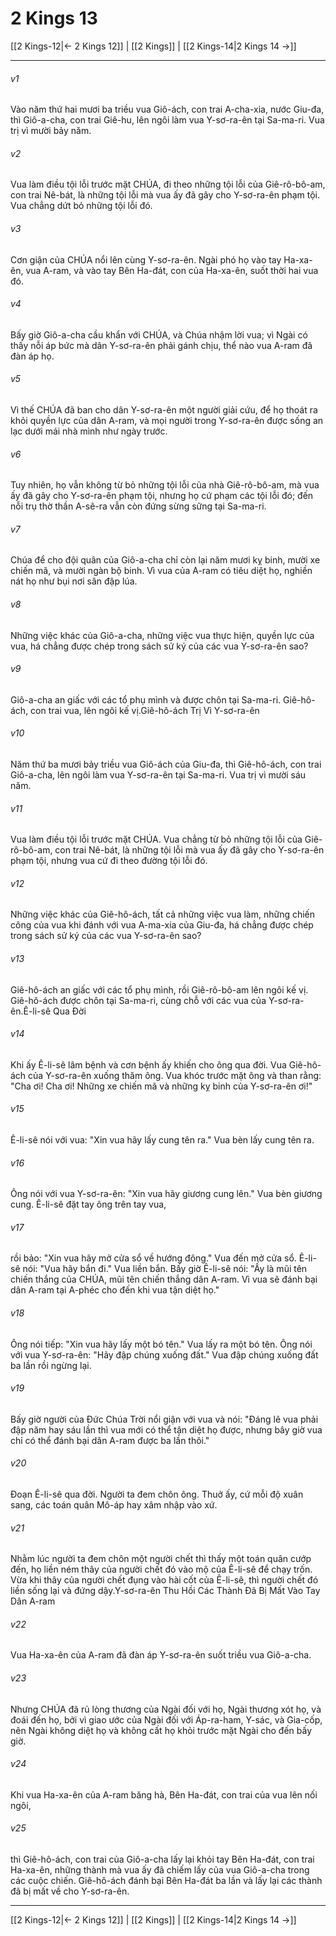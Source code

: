 # 2 Kings 13

[[2 Kings-12|← 2 Kings 12]] | [[2 Kings]] | [[2 Kings-14|2 Kings 14 →]]
***



###### v1 
Vào năm thứ hai mươi ba triều vua Giô-ách, con trai A-cha-xia, nước Giu-đa, thì Giô-a-cha, con trai Giê-hu, lên ngôi làm vua Y-sơ-ra-ên tại Sa-ma-ri. Vua trị vì mười bảy năm. 

###### v2 
Vua làm điều tội lỗi trước mặt CHÚA, đi theo những tội lỗi của Giê-rô-bô-am, con trai Nê-bát, là những tội lỗi mà vua ấy đã gây cho Y-sơ-ra-ên phạm tội. Vua chẳng dứt bỏ những tội lỗi đó. 

###### v3 
Cơn giận của CHÚA nổi lên cùng Y-sơ-ra-ên. Ngài phó họ vào tay Ha-xa-ên, vua A-ram, và vào tay Bên Ha-đát, con của Ha-xa-ên, suốt thời hai vua đó. 

###### v4 
Bấy giờ Giô-a-cha cầu khẩn với CHÚA, và Chúa nhậm lời vua; vì Ngài có thấy nỗi áp bức mà dân Y-sơ-ra-ên phải gánh chịu, thể nào vua A-ram đã đàn áp họ. 

###### v5 
Vì thế CHÚA đã ban cho dân Y-sơ-ra-ên một người giải cứu, để họ thoát ra khỏi quyền lực của dân A-ram, và mọi người trong Y-sơ-ra-ên được sống an lạc dưới mái nhà mình như ngày trước. 

###### v6 
Tuy nhiên, họ vẫn không từ bỏ những tội lỗi của nhà Giê-rô-bô-am, mà vua ấy đã gây cho Y-sơ-ra-ên phạm tội, nhưng họ cứ phạm các tội lỗi đó; đến nỗi trụ thờ thần A-sê-ra vẫn còn đứng sừng sững tại Sa-ma-ri. 

###### v7 
Chúa để cho đội quân của Giô-a-cha chỉ còn lại năm mươi kỵ binh, mười xe chiến mã, và mười ngàn bộ binh. Vì vua của A-ram có tiêu diệt họ, nghiền nát họ như bụi nơi sân đập lúa. 

###### v8 
Những việc khác của Giô-a-cha, những việc vua thực hiện, quyền lực của vua, há chẳng được chép trong sách sử ký của các vua Y-sơ-ra-ên sao? 

###### v9 
Giô-a-cha an giấc với các tổ phụ mình và được chôn tại Sa-ma-ri. Giê-hô-ách, con trai vua, lên ngôi kế vị.Giê-hô-ách Trị Vì Y-sơ-ra-ên 

###### v10 
Năm thứ ba mươi bảy triều vua Giô-ách của Giu-đa, thì Giê-hô-ách, con trai Giô-a-cha, lên ngôi làm vua Y-sơ-ra-ên tại Sa-ma-ri. Vua trị vì mười sáu năm. 

###### v11 
Vua làm điều tội lỗi trước mặt CHÚA. Vua chẳng từ bỏ những tội lỗi của Giê-rô-bô-am, con trai Nê-bát, là những tội lỗi mà vua ấy đã gây cho Y-sơ-ra-ên phạm tội, nhưng vua cứ đi theo đường tội lỗi đó. 

###### v12 
Những việc khác của Giê-hô-ách, tất cả những việc vua làm, những chiến công của vua khi đánh với vua A-ma-xia của Giu-đa, há chẳng được chép trong sách sử ký của các vua Y-sơ-ra-ên sao? 

###### v13 
Giê-hô-ách an giấc với các tổ phụ mình, rồi Giê-rô-bô-am lên ngôi kế vị. Giê-hô-ách được chôn tại Sa-ma-ri, cùng chỗ với các vua của Y-sơ-ra-ên.Ê-li-sê Qua Đời 

###### v14 
Khi ấy Ê-li-sê lâm bệnh và cơn bệnh ấy khiến cho ông qua đời. Vua Giê-hô-ách của Y-sơ-ra-ên xuống thăm ông. Vua khóc trước mặt ông và than rằng: "Cha ơi! Cha ơi! Những xe chiến mã và những kỵ binh của Y-sơ-ra-ên ơi!" 

###### v15 
Ê-li-sê nói với vua: "Xin vua hãy lấy cung tên ra." Vua bèn lấy cung tên ra. 

###### v16 
Ông nói với vua Y-sơ-ra-ên: "Xin vua hãy giương cung lên." Vua bèn giương cung. Ê-li-sê đặt tay ông trên tay vua, 

###### v17 
rồi bảo: "Xin vua hãy mở cửa sổ về hướng đông." Vua đến mở cửa sổ. Ê-li-sê nói: "Vua hãy bắn đi." Vua liền bắn. Bấy giờ Ê-li-sê nói: "Ấy là mũi tên chiến thắng của CHÚA, mũi tên chiến thắng dân A-ram. Vì vua sẽ đánh bại dân A-ram tại A-phéc cho đến khi vua tận diệt họ." 

###### v18 
Ông nói tiếp: "Xin vua hãy lấy một bó tên." Vua lấy ra một bó tên. Ông nói với vua Y-sơ-ra-ên: "Hãy đập chúng xuống đất." Vua đập chúng xuống đất ba lần rồi ngừng lại. 

###### v19 
Bấy giờ người của Đức Chúa Trời nổi giận với vua và nói: "Đáng lẽ vua phải đập năm hay sáu lần thì vua mới có thể tận diệt họ được, nhưng bây giờ vua chỉ có thể đánh bại dân A-ram được ba lần thôi." 

###### v20 
Đoạn Ê-li-sê qua đời. Người ta đem chôn ông. Thuở ấy, cứ mỗi độ xuân sang, các toán quân Mô-áp hay xâm nhập vào xứ. 

###### v21 
Nhằm lúc người ta đem chôn một người chết thì thấy một toán quân cướp đến, họ liền ném thây của người chết đó vào mộ của Ê-li-sê để chạy trốn. Vừa khi thây của người chết đụng vào hài cốt của Ê-li-sê, thì người chết đó liền sống lại và đứng dậy.Y-sơ-ra-ên Thu Hồi Các Thành Đã Bị Mất Vào Tay Dân A-ram 

###### v22 
Vua Ha-xa-ên của A-ram đã đàn áp Y-sơ-ra-ên suốt triều vua Giô-a-cha. 

###### v23 
Nhưng CHÚA đã rủ lòng thương của Ngài đối với họ, Ngài thương xót họ, và đoái đến họ, bởi vì giao ước của Ngài đối với Áp-ra-ham, Y-sác, và Gia-cốp, nên Ngài không diệt họ và không cất họ khỏi trước mặt Ngài cho đến bấy giờ. 

###### v24 
Khi vua Ha-xa-ên của A-ram băng hà, Bên Ha-đát, con trai của vua lên nối ngôi, 

###### v25 
thì Giê-hô-ách, con trai của Giô-a-cha lấy lại khỏi tay Bên Ha-đát, con trai Ha-xa-ên, những thành mà vua ấy đã chiếm lấy của vua Giô-a-cha trong các cuộc chiến. Giê-hô-ách đánh bại Bên Ha-đát ba lần và lấy lại các thành đã bị mất về cho Y-sơ-ra-ên.

***
[[2 Kings-12|← 2 Kings 12]] | [[2 Kings]] | [[2 Kings-14|2 Kings 14 →]]
